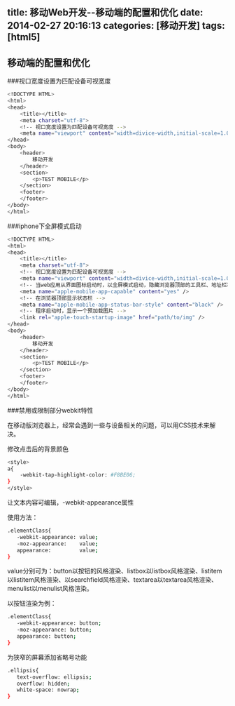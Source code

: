 title: 移动Web开发--移动端的配置和优化
date: 2014-02-27 20:16:13
categories: [移动开发]
tags: [html5]
---

移动端的配置和优化
------------------------

###视口宽度设置为匹配设备可视宽度

```sh
<!DOCTYPE HTML>
<html>
<head>
    <title></title>
    <meta charset="utf-8">
    <!-- 视口宽度设置为匹配设备可视宽度 -->
    <meta name="viewport" content="width=divice-width,initial-scale=1.0">
</head>
<body>
	<header>
		移动开发
	</header>
	<section>
		<p>TEST MOBILE</p>
	</section>
	<footer>
	</footer>
</body>
</html>
```

###iphone下全屏模式启动
<!--more-->
```sh
<!DOCTYPE HTML>
<html>
<head>
    <title></title>
    <meta charset="utf-8">
    <!-- 视口宽度设置为匹配设备可视宽度 -->
    <meta name="viewport" content="width=divice-width,initial-scale=1.0">
    <!-- 当web应用从界面图标启动时，以全屏模式启动，隐藏浏览器顶部的工具栏、地址栏和底部的加载状态栏 -->
    <meta name="apple-mobile-app-capable" content="yes" />
    <!-- 在浏览器顶部显示状态栏 -->
    <meta name="apple-mobile-app-status-bar-style" content="black" />
    <!-- 程序启动时，显示一个预加载图片 -->
    <link rel="apple-touch-startup-image" href="path/to/img" />
</head>
<body>
	<header>
		移动开发
	</header>
	<section>
		<p>TEST MOBILE</p>
	</section>
	<footer>
	</footer>
</body>
</html>
```

###禁用或限制部分webkit特性

在移动版浏览器上，经常会遇到一些与设备相关的问题，可以用CSS技术来解决。

修改点击后的背景颜色

```sh
<style>
a{
    -webkit-tap-highlight-color: #F8BE06;
}
</style>
```

让文本内容可编辑，-webkit-appearance属性

使用方法：

```sh
.elementClass{
   -webkit-appearance: value;
   -moz-appearance:    value;
   appearance:         value;
}
```
value分别可为：button以按钮的风格渲染、listbox以listbox风格渲染、listitem以listitem风格渲染、以searchfield风格渲染、textarea以textarea风格渲染、menulist以menulist风格渲染。

以按钮渲染为例：

```sh
.elementClass{
   -webkit-appearance: button;
   -moz-appearance: button;
   appearance: button;
}
```

为狭窄的屏幕添加省略号功能

```sh
.ellipsis{
   text-overflow: ellipsis;
   overflow: hidden;
   white-space: nowrap;
}
```